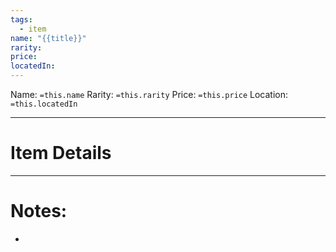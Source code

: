 ```yaml
---
tags:
  - item
name: "{{title}}"
rarity: 
price: 
locatedIn:
---
```

 Name: `=this.name`
 Rarity: `=this.rarity`
 Price: `=this.price`
Location: `=this.locatedIn`

---
# Item Details


---
# Notes:
- 



